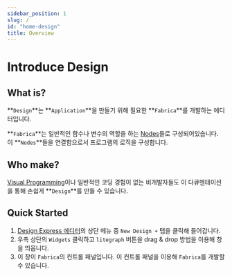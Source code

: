 ```yaml
---
sidebar_position: 1
slug: /
id: "home-design"
title: Overview
---
```


# Introduce Design

## What is?

**`Design`**는 **`Application`**을 만들기 위해 필요한 **`Fabrica`**를 개발하는 에디터입니다. 

**`Fabrica`**는 일반적인 함수나 변수의 역할을 하는 [Nodes](../nodes)들로 구성되어있습니다. 이 **`Nodes`**들을 연결함으로서 프로그램의 로직을 구성합니다.

## Who make?

[Visual Programming](https://wikipedia.org/wiki/Visual_programming_language)이나 일반적인 코딩 경험이 없는 비개발자들도 이 다큐멘테이션을 통해 손쉽게 **`Design`**를 만들 수 있습니다. 

## Quick Started

1. [Design Express 에디터](https://x.nexivil.com/editor/dashboard)의 상단 메뉴 중 `New Design +` 탭을 클릭해 들어갑니다.
2. 우측 상단의 `Widgets` 클릭하고 `litegraph` 버튼을 drag & drop 방법을 이용해 창을 띄웁니다.
3. 이 창이 `Fabrica`의 컨트롤 패널입니다. 이 컨트롤 패널을 이용해 `Fabrica`를 개발할 수 있습니다.